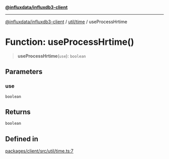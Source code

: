 [**@influxdata/influxdb3-client**](../../../index.md)

***

[@influxdata/influxdb3-client](../../../modules.md) / [util/time](../index.md) / useProcessHrtime

# Function: useProcessHrtime()

> **useProcessHrtime**(`use`): `boolean`

## Parameters

### use

`boolean`

## Returns

`boolean`

## Defined in

[packages/client/src/util/time.ts:7](https://github.com/InfluxCommunity/influxdb3-js/blob/6328be2232de5032f7226e569b6b0154d8900f73/packages/client/src/util/time.ts#L7)
